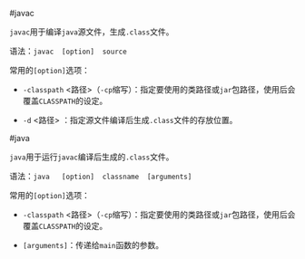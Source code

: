 #javac

`javac`用于编译`java`源文件，生成`.class`文件。

语法：`javac  [option]  source`

常用的`[option]`选项：

- `-classpath` <路径>（`-cp`缩写）：指定要使用的类路径或`jar`包路径，使用后会覆盖`CLASSPATH`的设定。

- `-d` <路径> ：指定源文件编译后生成`.class`文件的存放位置。


#java

`java`用于运行`javac`编译后生成的`.class`文件。

语法：`java   [option]  classname  [arguments]`

常用的`[option]`选项：

- `-classpath` <路径>（`-cp`缩写）：指定要使用的类路径或`jar`包路径，使用后会覆盖`CLASSPATH`的设定。

- `[arguments]`：传递给`main`函数的参数。